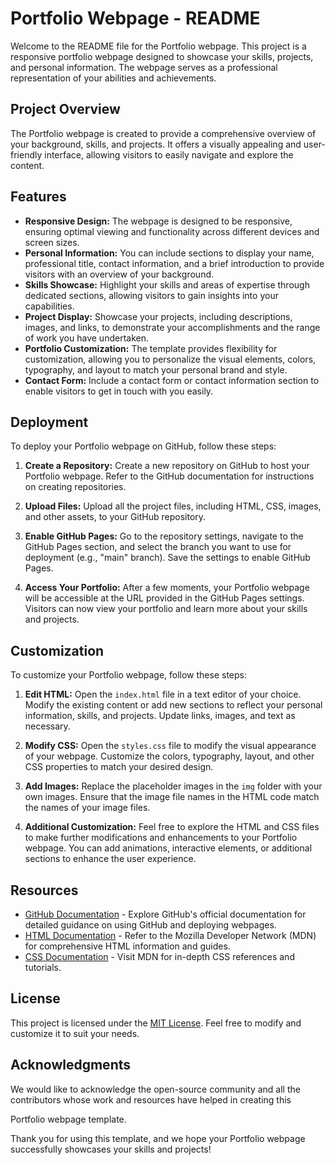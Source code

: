 # Portfolio Webpage - README

Welcome to the README file for the Portfolio webpage. This project is a responsive portfolio webpage designed to showcase your skills, projects, and personal information. The webpage serves as a professional representation of your abilities and achievements.

## Project Overview

The Portfolio webpage is created to provide a comprehensive overview of your background, skills, and projects. It offers a visually appealing and user-friendly interface, allowing visitors to easily navigate and explore the content.

## Features

- **Responsive Design:** The webpage is designed to be responsive, ensuring optimal viewing and functionality across different devices and screen sizes.
- **Personal Information:** You can include sections to display your name, professional title, contact information, and a brief introduction to provide visitors with an overview of your background.
- **Skills Showcase:** Highlight your skills and areas of expertise through dedicated sections, allowing visitors to gain insights into your capabilities.
- **Project Display:** Showcase your projects, including descriptions, images, and links, to demonstrate your accomplishments and the range of work you have undertaken.
- **Portfolio Customization:** The template provides flexibility for customization, allowing you to personalize the visual elements, colors, typography, and layout to match your personal brand and style.
- **Contact Form:** Include a contact form or contact information section to enable visitors to get in touch with you easily.

## Deployment

To deploy your Portfolio webpage on GitHub, follow these steps:

1. **Create a Repository:** Create a new repository on GitHub to host your Portfolio webpage. Refer to the GitHub documentation for instructions on creating repositories.

2. **Upload Files:** Upload all the project files, including HTML, CSS, images, and other assets, to your GitHub repository.

3. **Enable GitHub Pages:** Go to the repository settings, navigate to the GitHub Pages section, and select the branch you want to use for deployment (e.g., "main" branch). Save the settings to enable GitHub Pages.

4. **Access Your Portfolio:** After a few moments, your Portfolio webpage will be accessible at the URL provided in the GitHub Pages settings. Visitors can now view your portfolio and learn more about your skills and projects.

## Customization

To customize your Portfolio webpage, follow these steps:

1. **Edit HTML:** Open the `index.html` file in a text editor of your choice. Modify the existing content or add new sections to reflect your personal information, skills, and projects. Update links, images, and text as necessary.

2. **Modify CSS:** Open the `styles.css` file to modify the visual appearance of your webpage. Customize the colors, typography, layout, and other CSS properties to match your desired design.

3. **Add Images:** Replace the placeholder images in the `img` folder with your own images. Ensure that the image file names in the HTML code match the names of your image files.

4. **Additional Customization:** Feel free to explore the HTML and CSS files to make further modifications and enhancements to your Portfolio webpage. You can add animations, interactive elements, or additional sections to enhance the user experience.

## Resources

- [GitHub Documentation](https://docs.github.com) - Explore GitHub's official documentation for detailed guidance on using GitHub and deploying webpages.
- [HTML Documentation](https://developer.mozilla.org/en-US/docs/Web/HTML) - Refer to the Mozilla Developer Network (MDN) for comprehensive HTML information and guides.
- [CSS Documentation](https://developer.mozilla.org/en-US/docs/Web/CSS) - Visit MDN for in-depth CSS references and tutorials.

## License

This project is licensed under the [MIT License](LICENSE). Feel free to modify and customize it to suit your needs.

## Acknowledgments

We would like to acknowledge the open-source community and all the contributors whose work and resources have helped in creating this

 Portfolio webpage template.

Thank you for using this template, and we hope your Portfolio webpage successfully showcases your skills and projects!
